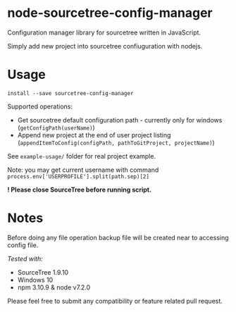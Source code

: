# node-sourcetree-config-manager
Configuration manager library for sourcetree written in JavaScript.

Simply add new project into sourcetree confiuguration with nodejs.

# Usage

`install --save sourcetree-config-manager`

Supported operations:

- Get sourcetree default configuration path - currently only for windows (`getConfigPath(userName)`)
- Append new project at the end of user project listing (`appendItemToConfig(configPath, pathToGitProject, projectName)`)

See `example-usage/` folder for real project example.

Note: you may get current username with command `process.env['USERPROFILE'].split(path.sep)[2]`

**! Please close SourceTree before running script.**

# Notes

Before doing any file operation backup file will be created near to accessing config file.

*Tested with:*

- SourceTree 1.9.10
- Windows 10
- npm 3.10.9 & node v7.2.0

Please feel free to submit any compatibility or feature related pull request.
